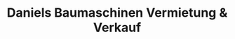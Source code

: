 ---
title: "Daniels Baumaschinen Vermietung & Verkauf"
url: /dortmund/daniels-baumaschinen-vermietung-und-verkauf/
shop: Allgemein
---